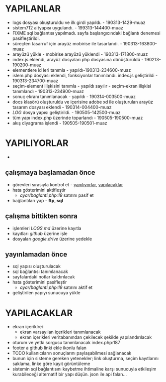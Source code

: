 # YAPILANLAR
- logs dosyası olıuşturuldu ve ilk girdi yapıldı. - 190313-1429-muaz
- sistem712 altyapısı uygulandı. - 199313-144400-muaz
- FIXME sql bağlantısı yapılmadı. sayfa başlangıcındaki bağlantı denemesi pasifleştirildi.
- süreçten tasarruf için arayüz mobirise ile tasarlandı. - 190313-163800-muaz
- arayüzü yükle - mobirise arayüzü yüklendi - 190313-171800-muaz
- index.js eklendi, arayüz dosyaları php dosyasına dönüştürüldü - 190213-190200-muaz
- elementlere id leri tanımla - yapıldı-190313-234600-muaz
- islem.php dosyası eklendi, fonksiyonlar tanımlandı. index.js geliştirildi - 190313-234700-muaz
- seçim-element ilişkisini tanımla - yapıldı sayılır - seçim-ekran ilişkisi tanımlandı - 190313-234900-muaz
- sonuç ekranı tanımlanacak - yapıldı - 190314-003500-muaz
- docs klasörü oluşturuldu ve içerisine adobe xd ile oluşturulan arayüz tasarım dosyası eklendi - 190314-004400-muaz
- *LOG* dosya yapısı geliştirildi. - 190505-142500-muaz
- tüm yapı index.php üzerinde toparlandı - 190505-190500-muaz
- akış diyagrama işlendi - 190505-190501-muaz

# YAPILIYORLAR
- 

## çalışmaya başlamadan önce
- görevleri sırasıyla kontrol et - [yapılıyorlar](#yaplyorlar), [yapılacaklar](#yaplacaklar)
- hata gösterimini aktifleştir
    - *ayar/baglanti.php:19* satırını pasif et
- bağlantıları yap - **ftp, sql**

## çalışma bittikten sonra
- işlemleri *LOGS.md* üzerine kayıtla
- kayıtları *github* üzerine işle
- dosyaları *google.drive* üzerine yedekle

## yayınlamadan önce
- sql yapısı oluşturulacak
- sql bağlantısı tanımlanacak
- sayfalardaki notlar kaldırılacak
- hata gösterimini pasifleştir
    - *ayar/baglanti.php:19* satırını aktif et
- geliştirilen yapıyı sunucuya yükle

# YAPILACAKLAR
- ekran içeriklrei
    - ekran varsayılan içerikleri tanımlanacak
    - ekran içerikleri veritabanından çekilecek şekilde yapılandırılacak
- oturum ve yetki sorgusu tanımlanacak index.php:187
- footer a github linki ekle ikonlu falan
- TODO kullanıcıların sonuçlarını paylaşabilmesi sağlanacak
- bunun için sisteme gereken yetenekler; link oluşturma, seçim kayıtlarını saklama, linke göre kayıt görüntüleme
- sistemin sql bağlantısını kaybetme ihtimaline karşı sunucuyla etkileşim kurabileceği alternatif bir yapı düşün. json ile api falan...
